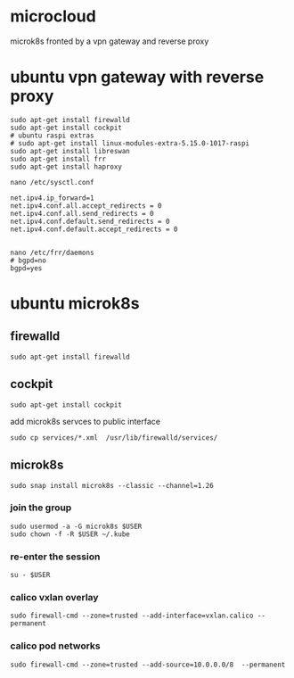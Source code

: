 # microcloud
microk8s fronted by a vpn gateway and reverse proxy

# ubuntu vpn gateway with reverse proxy
```
sudo apt-get install firewalld
sudo apt-get install cockpit
# ubuntu raspi extras
# sudo apt-get install linux-modules-extra-5.15.0-1017-raspi
sudo apt-get install libreswan
sudo apt-get install frr
sudo apt-get install haproxy

nano /etc/sysctl.conf

net.ipv4.ip_forward=1
net.ipv4.conf.all.accept_redirects = 0
net.ipv4.conf.all.send_redirects = 0
net.ipv4.conf.default.send_redirects = 0
net.ipv4.conf.default.accept_redirects = 0


nano /etc/frr/daemons 
# bgpd=no
bgpd=yes

```


# ubuntu microk8s

## firewalld
```
sudo apt-get install firewalld
```
## cockpit
```
sudo apt-get install cockpit
```
add microk8s servces to public interface
```
sudo cp services/*.xml  /usr/lib/firewalld/services/ 
```
## microk8s
```
sudo snap install microk8s --classic --channel=1.26
```
### join the group
```
sudo usermod -a -G microk8s $USER
sudo chown -f -R $USER ~/.kube
```
### re-enter the session
```
su - $USER
```
### calico vxlan overlay
```
sudo firewall-cmd --zone=trusted --add-interface=vxlan.calico --permanent
```
### calico pod networks
```
sudo firewall-cmd --zone=trusted --add-source=10.0.0.0/8  --permanent 

```
